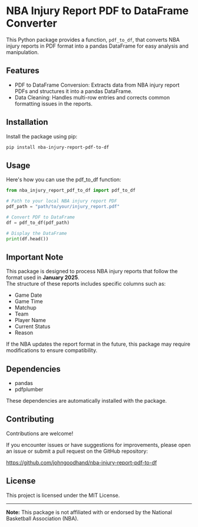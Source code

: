 # NBA Injury Report PDF to DataFrame Converter

This Python package provides a function, `pdf_to_df`, that converts NBA injury reports in PDF format into a pandas DataFrame for easy analysis and manipulation.

## Features

- PDF to DataFrame Conversion: Extracts data from NBA injury report PDFs and structures it into a pandas DataFrame.
- Data Cleaning: Handles multi-row entries and corrects common formatting issues in the reports.

## Installation

Install the package using pip:

```bash
pip install nba-injury-report-pdf-to-df
```

## Usage

Here's how you can use the pdf_to_df function:

```python
from nba_injury_report_pdf_to_df import pdf_to_df

# Path to your local NBA injury report PDF
pdf_path = "path/to/your/injury_report.pdf"

# Convert PDF to DataFrame
df = pdf_to_df(pdf_path)

# Display the DataFrame
print(df.head())
```

## Important Note

This package is designed to process NBA injury reports that follow the format used in **January 2025**.  
The structure of these reports includes specific columns such as:
- Game Date
- Game Time
- Matchup
- Team
- Player Name
- Current Status
- Reason

If the NBA updates the report format in the future, this package may require modifications to ensure compatibility.

## Dependencies

- pandas
- pdfplumber

These dependencies are automatically installed with the package.

## Contributing

Contributions are welcome!  

If you encounter issues or have suggestions for improvements, please open an issue or submit a pull request on the GitHub repository:  

https://github.com/johngoodhand/nba-injury-report-pdf-to-df

## License

This project is licensed under the MIT License.

---

**Note:** This package is not affiliated with or endorsed by the National Basketball Association (NBA).
